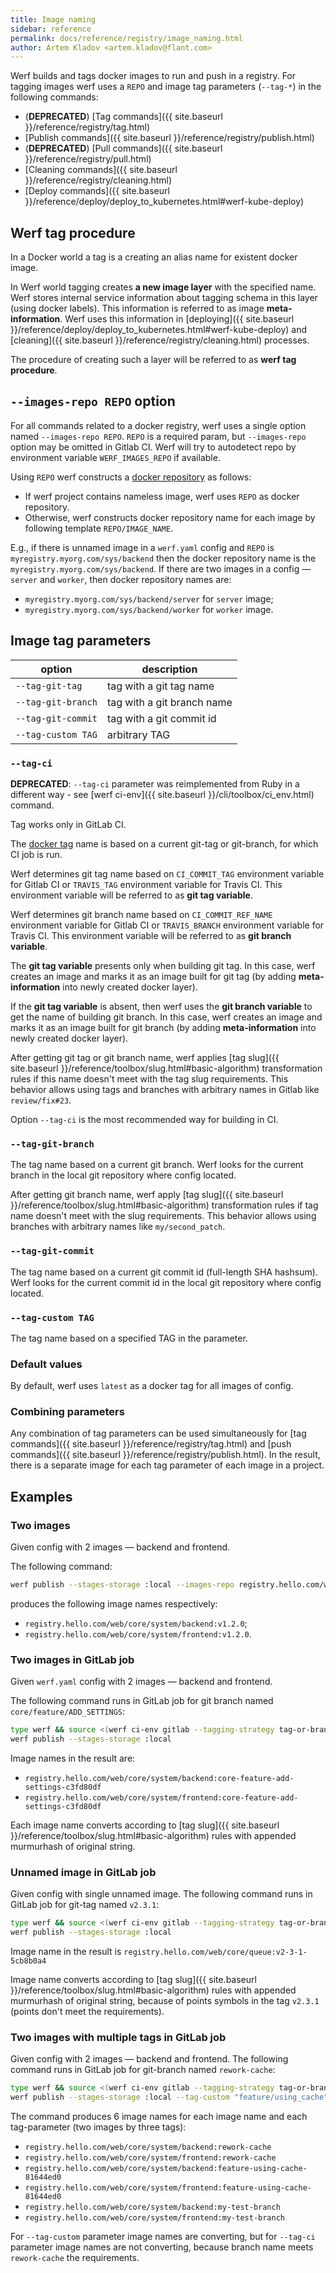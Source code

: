 ```yaml
---
title: Image naming
sidebar: reference
permalink: docs/reference/registry/image_naming.html
author: Artem Kladov <artem.kladov@flant.com>
---
```


Werf builds and tags docker images to run and push in a registry. For tagging images werf uses a `REPO` and image tag parameters (`--tag-*`) in the following commands:
* (**DEPRECATED**) [Tag commands]({{ site.baseurl }}/reference/registry/tag.html)  
* [Publish commands]({{ site.baseurl }}/reference/registry/publish.html)
* (**DEPRECATED**) [Pull commands]({{ site.baseurl }}/reference/registry/pull.html)
* [Cleaning commands]({{ site.baseurl }}/reference/registry/cleaning.html)
* [Deploy commands]({{ site.baseurl }}/reference/deploy/deploy_to_kubernetes.html#werf-kube-deploy)

## Werf tag procedure

In a Docker world a tag is a creating an alias name for existent docker image.

In Werf world tagging creates **a new image layer** with the specified name. Werf stores internal service information about tagging schema in this layer (using docker labels). This information is referred to as image **meta-information**. Werf uses this information in [deploying]({{ site.baseurl }}/reference/deploy/deploy_to_kubernetes.html#werf-kube-deploy) and [cleaning]({{ site.baseurl }}/reference/registry/cleaning.html) processes.

The procedure of creating such a layer will be referred to as **werf tag procedure**.

## `--images-repo REPO` option

For all commands related to a docker registry, werf uses a single option named `--images-repo REPO`. `REPO` is a required param, but `--images-repo` option may be omitted in Gitlab CI. Werf will try to autodetect repo by environment variable `WERF_IMAGES_REPO` if available.

Using `REPO` werf constructs a [docker repository](https://docs.docker.com/glossary/?term=repository) as follows:

* If werf project contains nameless image, werf uses `REPO` as docker repository.
* Otherwise, werf constructs docker repository name for each image by following template `REPO/IMAGE_NAME`.

E.g., if there is unnamed image in a `werf.yaml` config and `REPO` is `myregistry.myorg.com/sys/backend` then the docker repository name is the `myregistry.myorg.com/sys/backend`.  If there are two images in a config — `server` and `worker`, then docker repository names are:
* `myregistry.myorg.com/sys/backend/server` for `server` image;
* `myregistry.myorg.com/sys/backend/worker` for `worker` image.

## Image tag parameters

| option | description |
| ----- | -------- |
| `--tag-git-tag` | tag with a git tag name |
| `--tag-git-branch` | tag with a git branch name |
| `--tag-git-commit` | tag with a git commit id |
| `--tag-custom TAG` | arbitrary  TAG |

### `--tag-ci`

**DEPRECATED**: `--tag-ci` parameter was reimplemented from Ruby in a different way - see [werf ci-env]({{ site.baseurl }}/cli/toolbox/ci_env.html) command.

Tag works only in GitLab CI.

The [docker tag](https://docs.docker.com/glossary/?term=tag) name is based on a current git-tag or git-branch, for which CI job is run.

Werf determines git tag name based on `CI_COMMIT_TAG` environment variable for Gitlab CI or `TRAVIS_TAG` environment variable for Travis CI. This environment variable will be referred to as **git tag variable**.

Werf determines git branch name based on `CI_COMMIT_REF_NAME` environment variable for Gitlab CI or `TRAVIS_BRANCH` environment variable for Travis CI. This environment variable will be referred to as **git branch variable**.

The **git tag variable** presents only when building git tag. In this case, werf creates an image and marks it as an image built for git tag (by adding **meta-information** into newly created docker layer).

If the **git tag variable** is absent, then werf uses the **git branch variable** to get the name of building git branch. In this case, werf creates an image and marks it as an image built for git branch (by adding **meta-information** into newly created docker layer).

After getting git tag or git branch name, werf applies [tag slug]({{ site.baseurl }}/reference/toolbox/slug.html#basic-algorithm) transformation rules if this name doesn't meet with the tag slug requirements. This behavior allows using tags and branches with arbitrary names in Gitlab like `review/fix#23`.

Option `--tag-ci` is the most recommended way for building in CI.

### `--tag-git-branch`

The tag name based on a current git branch. Werf looks for the current branch in the local git repository where config located.

After getting git branch name, werf apply [tag slug]({{ site.baseurl }}/reference/toolbox/slug.html#basic-algorithm) transformation rules if tag name doesn't meet with the slug requirements. This behavior allows using branches with arbitrary names like `my/second_patch`.

### `--tag-git-commit`

The tag name based on a current git commit id (full-length SHA hashsum). Werf looks for the current commit id in the local git repository where config located.

### `--tag-custom TAG`

The tag name based on a specified TAG in the parameter.

### Default values

By default, werf uses `latest` as a docker tag for all images of config.

### Combining parameters

Any combination of tag parameters can be used simultaneously for [tag commands]({{ site.baseurl }}/reference/registry/tag.html) and [push commands]({{ site.baseurl }}/reference/registry/publish.html). In the result, there is a separate image for each tag parameter of each image in a project.

## Examples

### Two images

Given config with 2 images — backend and frontend.

The following command:

```bash
werf publish --stages-storage :local --images-repo registry.hello.com/web/core/system --tag-custom v1.2.0
```

produces the following image names respectively:
* `registry.hello.com/web/core/system/backend:v1.2.0`;
* `registry.hello.com/web/core/system/frontend:v1.2.0`.

### Two images in GitLab job

Given `werf.yaml` config with 2 images — backend and frontend.

The following command runs in GitLab job for git branch named `core/feature/ADD_SETTINGS`:
```bash
type werf && source <(werf ci-env gitlab --tagging-strategy tag-or-branch --verbose)
werf publish --stages-storage :local
```

Image names in the result are:
* `registry.hello.com/web/core/system/backend:core-feature-add-settings-c3fd80df`
* `registry.hello.com/web/core/system/frontend:core-feature-add-settings-c3fd80df`

Each image name converts according to [tag slug]({{ site.baseurl }}/reference/toolbox/slug.html#basic-algorithm) rules with appended murmurhash of original string.

### Unnamed image in GitLab job

Given config with single unnamed image. The following command runs in GitLab job for git-tag named `v2.3.1`:

```bash
type werf && source <(werf ci-env gitlab --tagging-strategy tag-or-branch --verbose)
werf publish --stages-storage :local
```

Image name in the result is `registry.hello.com/web/core/queue:v2-3-1-5cb8b0a4`

Image name converts according to [tag slug]({{ site.baseurl }}/reference/toolbox/slug.html#basic-algorithm) rules with appended murmurhash of original string, because of points symbols in the tag `v2.3.1` (points don't meet the requirements).

### Two images with multiple tags in GitLab job

Given config with 2 images — backend and frontend. The following command runs in GitLab job for git-branch named `rework-cache`:

```bash
type werf && source <(werf ci-env gitlab --tagging-strategy tag-or-branch --verbose)
werf publish --stages-storage :local --tag-custom "feature/using_cache" --tag-custom  my-test-branch
```

The command produces 6 image names for each image name and each tag-parameter (two images by three tags):
* `registry.hello.com/web/core/system/backend:rework-cache`
* `registry.hello.com/web/core/system/frontend:rework-cache`
* `registry.hello.com/web/core/system/backend:feature-using-cache-81644ed0`
* `registry.hello.com/web/core/system/frontend:feature-using-cache-81644ed0`
* `registry.hello.com/web/core/system/backend:my-test-branch`
* `registry.hello.com/web/core/system/frontend:my-test-branch`

For `--tag-custom` parameter image names are converting, but for `--tag-ci` parameter image names are not converting, because branch name meets `rework-cache` the requirements.
